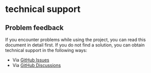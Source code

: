 # technical support

## Problem feedback

If you encounter problems while using the project, you can read this document in detail first. If you do not find a solution, you can obtain technical support in the following ways:

- Via [GitHub Issues](https://github.com/vbenjs/vue-vben-admin/issues)
- Via [GitHub Discussions](https://github.com/vbenjs/vue-vben-admin/discussions)